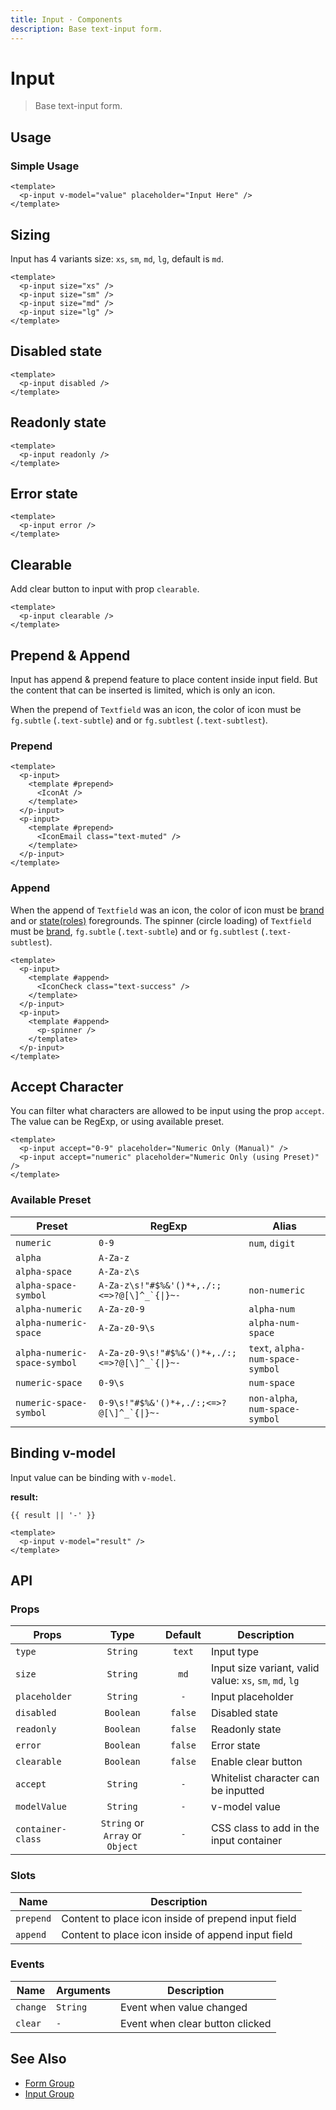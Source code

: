 ```yaml
---
title: Input · Components
description: Base text-input form.
---
```


<script setup>
  import pInput from "./Input.vue"
  import { ref } from 'vue'
  import IconAt from '@privyid/persona-icon/vue/address/20.vue'
  import IconCheck from '@privyid/persona-icon/vue/information-circle-solid/20.vue'
  import IconEmail from '@privyid/persona-icon/vue/email/20.vue'
  import PSpinner from '../spinner/Spinner.vue'
  import PBanner from '../banner/Banner.vue'

  const value  = ref('')
  const result = ref('')
</script>

# Input

> Base text-input form.

## Usage

### Simple Usage

<preview>
  <p-input v-model="value" placeholder="Input Here" />
</preview>

```vue
<template>
  <p-input v-model="value" placeholder="Input Here" />
</template>
```

## Sizing
Input has 4 variants size: `xs`, `sm`, `md`, `lg`, default is `md`.

<preview class="flex-col space-y-3">
  <p-input size="xs" />
  <p-input size="sm" />
  <p-input size="md" />
  <p-input size="lg" />
</preview>

```vue
<template>
  <p-input size="xs" />
  <p-input size="sm" />
  <p-input size="md" />
  <p-input size="lg" />
</template>
```

## Disabled state

<preview class="flex-col space-y-3">
  <p-input disabled />
</preview>

```vue
<template>
  <p-input disabled />
</template>
```

## Readonly state

<preview class="flex-col space-y-3">
  <p-input readonly />
</preview>

```vue
<template>
  <p-input readonly />
</template>
```

## Error state

<preview class="flex-col space-y-3">
  <p-input error />
</preview>

```vue
<template>
  <p-input error />
</template>
```

## Clearable

Add clear button to input with prop `clearable`.

<preview class="flex-col space-y-3">
  <p-input clearable />
</preview>

```vue
<template>
  <p-input clearable />
</template>
```

## Prepend & Append
Input has append & prepend feature to place content inside input field. But the content that can be inserted is limited, which is only an icon.

<p-banner :dismissable="false">
  When the prepend of <code>Textfield</code> was an icon, the color of icon must be <code>fg.subtle</code> (<code>.text-subtle</code>) and or <code>fg.subtlest</code> (<code>.text-subtlest</code>).
</p-banner>

### Prepend
<preview class="flex-col space-y-3">
  <p-input>
    <template #prepend>
      <IconAt />
    </template>
  </p-input>
  <p-input>
    <template #prepend>
      <IconEmail class="text-muted" />
    </template>
  </p-input>
</preview>

```vue
<template>
  <p-input>
    <template #prepend>
      <IconAt />
    </template>
  </p-input>
  <p-input>
    <template #prepend>
      <IconEmail class="text-muted" />
    </template>
  </p-input>
</template>
```

### Append

<p-banner :dismissable="false" class="mt-4">
  When the append of <code>Textfield</code> was an icon, the color of icon must be <a href="/design-system/foundation/colors/#brand">brand</a> and or <a href="/design-system/foundation/colors/#foregrounds">state(roles)</a> foregrounds. The spinner (circle loading) of <code>Textfield</code> must be <a href="/design-system/foundation/colors/#brand">brand</a>, <code>fg.subtle</code> (<code>.text-subtle</code>) and or <code>fg.subtlest</code> (<code>.text-subtlest</code>).
</p-banner>

<preview class="flex-col space-y-3">
  <p-input>
    <template #append>
      <IconCheck class="text-success" />
    </template>
  </p-input>
  <p-input>
    <template #append>
      <p-spinner />
    </template>
  </p-input>
</preview>

```vue
<template>
  <p-input>
    <template #append>
      <IconCheck class="text-success" />
    </template>
  </p-input>
  <p-input>
    <template #append>
      <p-spinner />
    </template>
  </p-input>
</template>
```

## Accept Character

You can filter what characters are allowed to be input using the prop `accept`. The value can be RegExp, or using available preset.

<preview class="flex-col space-y-4">
  <p-input accept="0-9" placeholder="Numeric Only (Manual)" />
  <p-input accept="numeric" placeholder="Numeric Only (using Preset)" />
</preview>

```vue
<template>
  <p-input accept="0-9" placeholder="Numeric Only (Manual)" />
  <p-input accept="numeric" placeholder="Numeric Only (using Preset)" />
</template>
```

### Available Preset

<div class="overflow-x-auto">

| Preset                       | RegExp                                                           | Alias                            |
|------------------------------|------------------------------------------------------------------|----------------------------------|
| `numeric`                    | `0-9`                                                            | `num`, `digit`                   |
| `alpha`                      | `A-Za-z`                                                         |                                  |
| `alpha-space`                | `A-Za-z\s`                                                       |                                  |
| `alpha-space-symbol`         | <code>A-Za-z\s!"#$%&\'()*+,./:;<=>?@[\\\]^_&#96;{\|}~-</code>    | `non-numeric`                    |
| `alpha-numeric`              | `A-Za-z0-9`                                                      | `alpha-num`                      |
| `alpha-numeric-space`        | `A-Za-z0-9\s`                                                    | `alpha-num-space`                |
| `alpha-numeric-space-symbol` | <code>A-Za-z0-9\s!"#$%&\'()*+,./:;<=>?@[\\\]^_&#96;{\|}~-</code> | `text`, `alpha-num-space-symbol` |
| `numeric-space`              | `0-9\s`                                                          | `num-space`                      |
| `numeric-space-symbol`       | <code>0-9\s!"#$%&\'()*+,./:;<=>?@[\\\]^_&#96;{\|}~-</code>       | `non-alpha`, `num-space-symbol`  |

</div>

## Binding v-model

Input value can be binding with `v-model`.

<preview>
  <p-input v-model="result" />
</preview>

**result:**

<pre class="truncate"><code>{{ result || '-' }}</code></pre>

```vue
<template>
  <p-input v-model="result" />
</template>
```

## API

### Props

| Props             |              Type               | Default | Description                                             |
|-------------------|:-------------------------------:|:-------:|---------------------------------------------------------|
| `type`            |            `String`             | `text`  | Input type                                              |
| `size`            |            `String`             |  `md`   | Input size variant, valid value: `xs`, `sm`, `md`, `lg` |
| `placeholder`     |            `String`             |   `-`   | Input placeholder                                       |
| `disabled`        |            `Boolean`            | `false` | Disabled state                                          |
| `readonly`        |            `Boolean`            | `false` | Readonly state                                          |
| `error`           |            `Boolean`            | `false` | Error state                                             |
| `clearable`       |            `Boolean`            | `false` | Enable clear button                                     |
| `accept`          |            `String`             |   `-`   | Whitelist character can be inputted                     |
| `modelValue`      |            `String`             |   `-`   | v-model value                                           |
| `container-class` | `String` or `Array` or `Object` |   `-`   | CSS class to add in the input container                 |

### Slots

| Name      | Description                                         |
|-----------|-----------------------------------------------------|
| `prepend` | Content to place icon inside of prepend input field |
| `append`  | Content to place icon inside of append input field  |

### Events

| Name     | Arguments | Description                     |
|----------|-----------|---------------------------------|
| `change` | `String`  | Event when value changed        |
| `clear`  | `-`       | Event when clear button clicked |

## See Also

- [Form Group](/components/form-group/)
- [Input Group](/components/input-group/)
